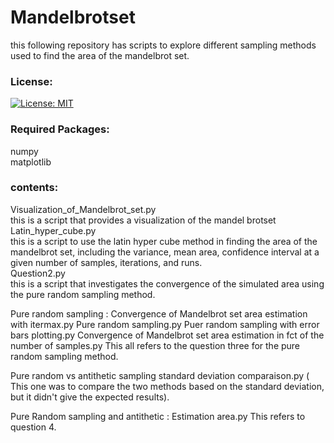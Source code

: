 # Mandelbrotset
this following repository has scripts to explore different sampling methods used to find the area of the mandelbrot set.<br>

### License:
[![License: MIT](https://img.shields.io/badge/License-MIT-yellow.svg)](https://opensource.org/licenses/MIT)
### Required Packages:
numpy<br>
matplotlib<br>


### contents:
Visualization_of_Mandelbrot_set.py<br>
this is a script that provides a visualization of the mandel brotset<br>
Latin_hyper_cube.py<br>
this is a script to use the latin hyper cube method in finding the area of the mandelbrot set, including the variance, mean area, confidence interval at a given number of samples, iterations, and runs.<br>
Question2.py<br>
this is a script that investigates the convergence of the  simulated area using the pure random sampling method.<br>

Pure random sampling : Convergence of Mandelbrot set area estimation with itermax.py
Pure random sampling.py
Puer random sampling with error bars plotting.py
Convergence of Mandelbrot set area estimation in fct of the number of samples.py
This all refers to the question three for the pure random sampling method. 

Pure random vs antithetic sampling standard deviation comparaison.py
( This one was to compare the two methods based on the standard deviation, but it didn't give the expected results).

Pure Random sampling and antithetic : Estimation area.py
This refers to question 4. 
